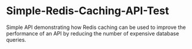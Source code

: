 # Simple-Redis-Caching-API-Test
Simple API demonstrating how Redis caching can be used to improve the performance of an API by reducing the number of expensive database queries. 
